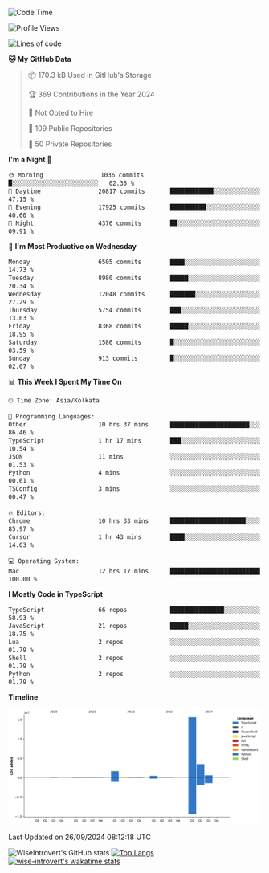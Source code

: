 <!--START_SECTION:waka-->
![Code Time](http://img.shields.io/badge/Code%20Time-1%2C633%20hrs%2027%20mins-blue)

![Profile Views](http://img.shields.io/badge/Profile%20Views-3-blue)

![Lines of code](https://img.shields.io/badge/From%20Hello%20World%20I%27ve%20Written-22.7%20million%20lines%20of%20code-blue)

**🐱 My GitHub Data** 

> 📦 170.3 kB Used in GitHub's Storage 
 > 
> 🏆 369 Contributions in the Year 2024
 > 
> 🚫 Not Opted to Hire
 > 
> 📜 109 Public Repositories 
 > 
> 🔑 50 Private Repositories 
 > 
**I'm a Night 🦉** 

```text
🌞 Morning                1036 commits        █░░░░░░░░░░░░░░░░░░░░░░░░   02.35 % 
🌆 Daytime                20817 commits       ████████████░░░░░░░░░░░░░   47.15 % 
🌃 Evening                17925 commits       ██████████░░░░░░░░░░░░░░░   40.60 % 
🌙 Night                  4376 commits        ██░░░░░░░░░░░░░░░░░░░░░░░   09.91 % 
```
📅 **I'm Most Productive on Wednesday** 

```text
Monday                   6505 commits        ████░░░░░░░░░░░░░░░░░░░░░   14.73 % 
Tuesday                  8980 commits        █████░░░░░░░░░░░░░░░░░░░░   20.34 % 
Wednesday                12048 commits       ███████░░░░░░░░░░░░░░░░░░   27.29 % 
Thursday                 5754 commits        ███░░░░░░░░░░░░░░░░░░░░░░   13.03 % 
Friday                   8368 commits        █████░░░░░░░░░░░░░░░░░░░░   18.95 % 
Saturday                 1586 commits        █░░░░░░░░░░░░░░░░░░░░░░░░   03.59 % 
Sunday                   913 commits         █░░░░░░░░░░░░░░░░░░░░░░░░   02.07 % 
```


📊 **This Week I Spent My Time On** 

```text
🕑︎ Time Zone: Asia/Kolkata

💬 Programming Languages: 
Other                    10 hrs 37 mins      ██████████████████████░░░   86.46 % 
TypeScript               1 hr 17 mins        ███░░░░░░░░░░░░░░░░░░░░░░   10.54 % 
JSON                     11 mins             ░░░░░░░░░░░░░░░░░░░░░░░░░   01.53 % 
Python                   4 mins              ░░░░░░░░░░░░░░░░░░░░░░░░░   00.61 % 
TSConfig                 3 mins              ░░░░░░░░░░░░░░░░░░░░░░░░░   00.47 % 

🔥 Editors: 
Chrome                   10 hrs 33 mins      █████████████████████░░░░   85.97 % 
Cursor                   1 hr 43 mins        ████░░░░░░░░░░░░░░░░░░░░░   14.03 % 

💻 Operating System: 
Mac                      12 hrs 17 mins      █████████████████████████   100.00 % 
```

**I Mostly Code in TypeScript** 

```text
TypeScript               66 repos            ███████████████░░░░░░░░░░   58.93 % 
JavaScript               21 repos            █████░░░░░░░░░░░░░░░░░░░░   18.75 % 
Lua                      2 repos             ░░░░░░░░░░░░░░░░░░░░░░░░░   01.79 % 
Shell                    2 repos             ░░░░░░░░░░░░░░░░░░░░░░░░░   01.79 % 
Python                   2 repos             ░░░░░░░░░░░░░░░░░░░░░░░░░   01.79 % 
```



**Timeline**

![Lines of Code chart](https://raw.githubusercontent.com/wise-introvert/wise-introvert/master/assets/bar_graph.png)


 Last Updated on 26/09/2024 08:12:18 UTC
<!--END_SECTION:waka-->

![WiseIntrovert's GitHub stats](https://github-readme-stats.vercel.app/api?username=wise-introvert&count_private=true&show_icons=true)
[![Top Langs](https://github-readme-stats.vercel.app/api/top-langs/?username=wise-introvert&langs_count=10)](https://github.com/anuraghazra/github-readme-stats)
[![wise-introvert's wakatime stats](https://github-readme-stats.vercel.app/api/wakatime?username=wiseintrovert)](https://github.com/anuraghazra/github-readme-stats)
